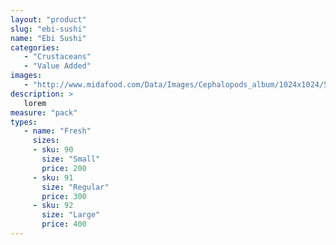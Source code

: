 ```yaml
---
layout: "product"
slug: "ebi-sushi"
name: "Ebi Sushi"
categories:
   - "Crustaceans"
   - "Value Added"
images:
   - "http://www.midafood.com/Data/Images/Cephalopods_album/1024x1024/54acdb77e60ec196.jpg"
description: >
   lorem
measure: "pack"
types: 
   - name: "Fresh"
     sizes: 
     - sku: 90
       size: "Small"
       price: 200
     - sku: 91
       size: "Regular"
       price: 300
     - sku: 92
       size: "Large"
       price: 400
---
```


